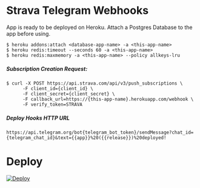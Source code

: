 # Strava Telegram Webhooks

App is ready to be deployed on Heroku. Attach a Postgres Database to the app before using.

```
$ heroku addons:attach <database-app-name> -a <this-app-name>
$ heroku redis:timeout --seconds 60 -a <this-app-name>
$ heroku redis:maxmemory -a <this-app-name> --policy allkeys-lru
```

##### Subscription Creation Request:
```
$ curl -X POST https://api.strava.com/api/v3/push_subscriptions \
      -F client_id={client_id} \
      -F client_secret={client_secret} \
      -F callback_url=https://{this-app-name}.herokuapp.com/webhook \
      -F verify_token=STRAVA
```

##### Deploy Hooks HTTP URL
```
https://api.telegram.org/bot{telegram_bot_token}/sendMessage?chat_id={telegram_chat_id}&text={{app}}%20({{release}})%20deployed!
```

# Deploy
[![Deploy](https://www.herokucdn.com/deploy/button.svg)](https://heroku.com/deploy?template=https://github.com/panchambharadwaj/strava-telegram-webhooks)